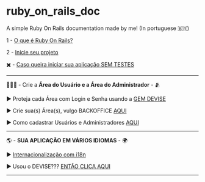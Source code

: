 # ruby_on_rails_doc

A simple Ruby On Rails documentation made by me! (In portuguese 🇧🇷)

1 - [O que é Ruby On Rails?](https://github.com/LeticiaBibiano/ruby_on_rails_doc/blob/main/o_que_e.md) 

2 - [Inicie seu projeto](https://github.com/LeticiaBibiano/ruby_on_rails_doc/blob/main/iniciando_um_projeto.md)

✖️ - [Caso queira iniciar sua aplicação SEM TESTES](https://github.com/LeticiaBibiano/ruby_on_rails_doc/blob/main/desabilitando_testes.md)

---

🧑‍🤝‍🧑 - Crie a **Área do Usuário e a Área do Administrador** - 🫂 

   ▶️ Proteja cada Área com Login e Senha usando a [GEM DEVISE](https://github.com/LeticiaBibiano/ruby_on_rails_doc/blob/main/gem_devise.md)
   
   ▶️ Crie sua(s) Área(s), vulgo BACKOFFICE [AQUI](https://github.com/LeticiaBibiano/ruby_on_rails_doc/blob/main/backoffice.md)
   
   ▶️ Como cadastrar Usuários e Administradores [AQUI](https://github.com/LeticiaBibiano/ruby_on_rails_doc/blob/main/usuario_admin_padrao.md)

---

🌎 - **SUA APLICAÇ󠁮󠁧󠁿ÃO EM VÁRIOS IDIOMAS** - 🌍

   ▶️ [Internacionalização com i18n](https://github.com/LeticiaBibiano/ruby_on_rails_doc/blob/main/i18n.md)

   ▶️ Usou o DEVISE??? [ENTÃO CLICA AQUI](https://github.com/LeticiaBibiano/ruby_on_rails_doc/blob/main/i18n_devise.md)
   
---
